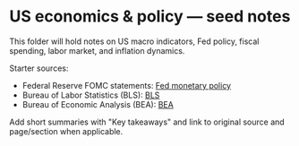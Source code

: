 
# US economics & policy — seed notes

This folder will hold notes on US macro indicators, Fed policy, fiscal spending, labor market, and inflation dynamics.

Starter sources:

- Federal Reserve FOMC statements: [Fed monetary policy](https://www.federalreserve.gov/monetarypolicy.htm)
- Bureau of Labor Statistics (BLS): [BLS](https://www.bls.gov/)
- Bureau of Economic Analysis (BEA): [BEA](https://www.bea.gov/)

Add short summaries with "Key takeaways" and link to original source and page/section when applicable.
